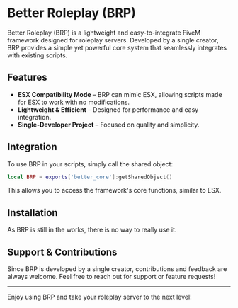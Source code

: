 # Better Roleplay (BRP)

Better Roleplay (BRP) is a lightweight and easy-to-integrate FiveM framework designed for roleplay servers. Developed by a single creator, BRP provides a simple yet powerful core system that seamlessly integrates with existing scripts.

## Features
- **ESX Compatibility Mode** – BRP can mimic ESX, allowing scripts made for ESX to work with no modifications.
- **Lightweight & Efficient** – Designed for performance and easy integration.
- **Single-Developer Project** – Focused on quality and simplicity.

## Integration
To use BRP in your scripts, simply call the shared object:
```lua
local BRP = exports['better_core']:getSharedObject()
```
This allows you to access the framework's core functions, similar to ESX.

## Installation
As BRP is still in the works, there is no way to really use it.

## Support & Contributions
Since BRP is developed by a single creator, contributions and feedback are always welcome. Feel free to reach out for support or feature requests!

---
Enjoy using BRP and take your roleplay server to the next level!

